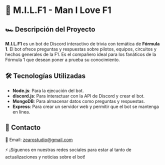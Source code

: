 # 🚀 M.I.L.F1 - Man I Love F1

## 🏎️ Descripción del Proyecto
**M.I.L.F1** es un bot de Discord interactivo de trivia con temática de **Fórmula 1**. El bot ofrece preguntas y respuestas sobre pilotos, equipos, circuitos y hechos generales de la F1. Es el compañero ideal para los fanáticos de la Fórmula 1 que desean poner a prueba su conocimiento.

## 🛠️ Tecnologías Utilizadas
- **Node.js**: Para la ejecución del bot.
- **discord.js**: Para interactuar con la API de Discord y crear el bot.
- **MongoDB**: Para almacenar datos como preguntas y respuestas.
- **Express**: Para crear un servidor web y permitir que el bot se mantenga en línea.

## 📩 Contacto

📧 Email: zearostudio@gmail.com

⚡ ¡Síguenos en nuestras redes sociales para estar al tanto de actualizaciones y noticias sobre el bot!
